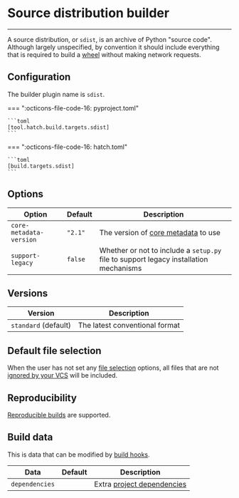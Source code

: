 # Source distribution builder

-----

A source distribution, or `sdist`, is an archive of Python "source code". Although largely unspecified, by convention it should include everything that is required to build a [wheel](wheel.md) without making network requests.

## Configuration

The builder plugin name is `sdist`.

=== ":octicons-file-code-16: pyproject.toml"

    ```toml
    [tool.hatch.build.targets.sdist]
    ```

=== ":octicons-file-code-16: hatch.toml"

    ```toml
    [build.targets.sdist]
    ```

## Options

| Option | Default | Description |
| --- | --- | --- |
| `core-metadata-version` | `"2.1"` | The version of [core metadata](https://packaging.python.org/specifications/core-metadata/) to use |
| `support-legacy` | `false` | Whether or not to include a `setup.py` file to support legacy installation mechanisms |

## Versions

| Version | Description |
| --- | --- |
| `standard` (default) | The latest conventional format |

## Default file selection

When the user has not set any [file selection](../../config/build.md#file-selection) options, all files that are not [ignored by your VCS](../../config/build.md#vcs) will be included.

## Reproducibility

[Reproducible builds](../../config/build.md#reproducible-builds) are supported.

## Build data

This is data that can be modified by [build hooks](../build-hook/reference.md).

| Data | Default | Description |
| --- | --- | --- |
| `dependencies` | | Extra [project dependencies](../../config/metadata.md#required) |
